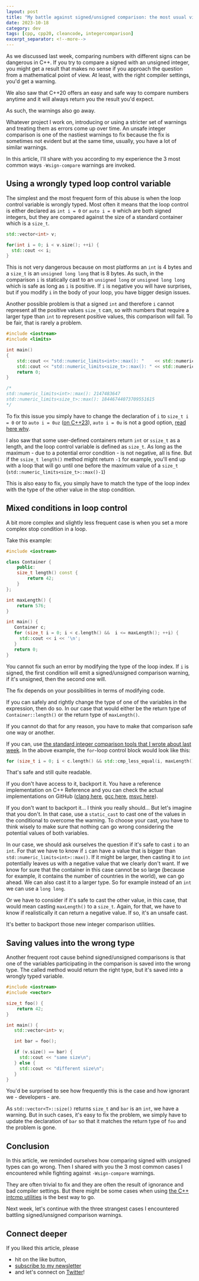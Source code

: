 ```yaml
---
layout: post
title: "My battle against signed/unsigned comparison: the most usual violations"
date: 2023-10-18
category: dev
tags: [cpp, cpp20, cleancode, integercomparison]
excerpt_separator: <!--more-->
---
```

As we discussed last week, comparing numbers with different signs can be dangerous in C++. If you try to compare a signed with an unsigned integer, you might get a result that makes no sense if you approach the question from a mathematical point of view. At least, with the right compiler settings, you'd get a warning.

We also saw that C++20 offers an easy and safe way to compare numbers anytime and it will always return you the result you'd expect.

As such, the warnings also go away.

Whatever project I work on, introducing or using a stricter set of warnings and treating them as errors come up over time. An unsafe integer comparison is one of the nastiest warnings to fix because the fix is sometimes not evident but at the same time, usually, you have a lot of similar warnings.

In this article, I'll share with you according to my experience the 3 most common ways `-Wsign-compare` warnings are invoked.

## Using a wrongly typed loop control variable

The simplest and the most frequent form of this abuse is when the loop control variable is wrongly typed. Most often it means that the loop control is either declared as `int i = 0` or `auto i = 0` which are both signed integers, but they are compared against the size of a standard container which is a `size_t`.

```cpp
std::vector<int> v; 

for(int i = 0; i < v.size(); ++i) {
  std::cout << i;
}
```

This is not very dangerous because on most platforms an `int` is 4 bytes and a `size_t` is an `unsigned long long` that is 8 bytes. As such, in the comparison `i` is statically cast to an `unsigned long` or `unsigned long long` which is safe as long as `i` is positive. If `i` is negative you will have surprises, but if you modify `i` in the body of your loop, you have bigger design issues.

Another possible problem is that a signed `int` and therefore `i` cannot represent all the positive values `size_t` can, so with numbers that require a larger type than `int` to represent positive values, this comparison will fail. To be fair, that is rarely a problem.

```cpp
#include <iostream> 
#include <limits> 

int main()
{
    std::cout << "std::numeric_limits<int>::max(): "    << std::numeric_limits<int>::max() << '\n';
    std::cout << "std::numeric_limits<size_t>::max(): " << std::numeric_limits<size_t>::max() << '\n';
    return 0;
}

/*
std::numeric_limits<int>::max(): 2147483647
std::numeric_limits<size_t>::max(): 18446744073709551615
*/
```

To fix this issue you simply have to change the declaration of `i` to `size_t i = 0` or to `auto i = 0uz` ([on C++23](https://www.sandordargo.com/blog/2022/05/25/literal_suffix_for_signed_size_t)), `auto i = 0u` is not a good option, [read here why](https://www.sandordargo.com/blog/2022/05/25/literal_suffix_for_signed_size_t). 

I also saw that some user-defined containers return `int` or `ssize_t` as a length, and the loop control variable is defined as `size_t`. As long as the maximum - due to a potential error condition - is not negative, all is fine. But if the `ssize_t length()` method might return `-1` for example, you'll end up with a loop that will go until one before the maximum value of a `size_t` (`std::numeric_limits<size_t>::max()-1`) 

This is also easy to fix, you simply have to match the type of the loop index with the type of the other value in the stop condition.

## Mixed conditions in loop control

A bit more complex and slightly less frequent case is when you set a more complex stop condition in a loop.

Take this example:

```cpp
#include <iostream>

class Container {
    public:
    size_t length() const {
        return 42;
    }
};

int maxLength() {
    return 576;
}

int main() {
   Container c;
   for (size_t i = 0; i < c.length() &&  i <= maxLength(); ++i) {
     std::cout << i << '\n';
   }
   return 0;
}
```

You cannot fix such an error by modifying the type of the loop index. If `i` is signed, the first condition will emit a signed/unsigned comparison warning, if it's unsigned, then the second one will.

The fix depends on your possibilities in terms of modifying code.

If you can safely and rightly change the type of one of the variables in the expression, then do so. In our case that would either be the return type of `Container::length()` or the return type of `maxLength()`.

If you cannot do that for any reason, you have to make that comparison safe one way or another.

If you can, use [the standard integer comparison tools that I wrote about last week](https://www.sandordargo.com/blog/2023/10/11/cpp20-intcmp-utilities). In the above example, the `for`-loop control block would look like this:

```cpp
for (size_t i = 0; i < c.length() && std::cmp_less_equal(i, maxLength()); ++i)
```

That's safe and still quite readable.

If you don't have access to it, backport it. You have a reference implementation on C++ Reference and you can check the actual implementations on GitHub ([clang here](https://github.com/llvm/llvm-project/blob/main/libcxx/include/__utility/cmp.h), [gcc here](https://github.com/gcc-mirror/gcc/blob/master/libstdc%2B%2B-v3/include/std/utility), [msvc here](https://github.com/microsoft/STL/blob/main/stl/inc/utility)).

If you don't want to backport it... I think you really should... But let's imagine that you don't. In that case, use a `static_cast` to cast one of the values in the conditional to overcome the warning. To choose your cast, you have to think wisely to make sure that nothing can go wrong considering the potential values of both variables.

In our case, we should ask ourselves the question if it's safe to cast `i` to an `int`. For that we have to know if `i` can have a value that is bigger than `std::numeric_limits<int>::max()`. If it might be larger, then casting it to `int` potentially leaves us with a negative value that we clearly don't want. If we know for sure that the container in this case cannot be so large (because for example, it contains the number of countries in the world), we can go ahead. We can also cast it to a larger type. So for example instead of an `int` we can use a `long long`.

Or we have to consider if it's safe to cast the other value, in this case, that would mean casting `maxLength()` to a `size_t`. Again, for that, we have to know if realistically it can return a negative value. If so, it's an unsafe cast.

It's better to backport those new integer comparison utilities.

## Saving values into the wrong type

Another frequent root cause behind signed/unsigned comparisons is that one of the variables participating in the comparison is saved into the wrong type. The called method would return the right type, but it's saved into a wrongly typed variable.

```cpp
#include <iostream>
#include <vector>

size_t foo() {
    return 42;
}

int main() {
   std::vector<int> v;

   int bar = foo();

   if (v.size() == bar) {
     std::cout << "same size\n";
   } else {
     std::cout << "different size\n";
   }
}
```

You'd be surprised to see how frequently this is the case and how ignorant we - developers - are.

As `std::vector<T>::size()` returns `size_t` and `bar` is an `int`, we have a warning. But in such cases, it's easy to fix the problem, we simply have to update the declaration of `bar` so that it matches the return type of `foo` and the problem is gone.

## Conclusion

In this article, we reminded ourselves how comparing signed with unsigned types can go wrong. Then I shared with you the 3 most common cases I encountered while fighting against `-Wsign-compare` warnings.

They are often trivial to fix and they are often the result of ignorance and bad compiler settings. But there might be some cases when using [the C++ intcmp utilities](https://www.sandordargo.com/blog/2023/10/11/cpp20-intcmp-utilities) is the best way to go.

Next week, let's continue with the three strangest cases I encountered battling signed/unsigned comparison warnings.

## Connect deeper

If you liked this article, please 
- hit on the like button,  
- [subscribe to my newsletter](http://eepurl.com/gvcv1j) 
- and let's connect on [Twitter](https://twitter.com/SandorDargo)!